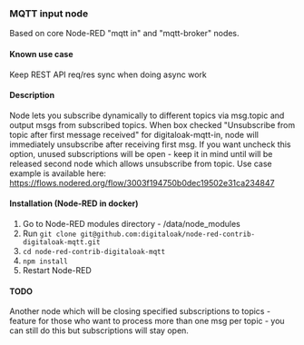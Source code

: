 ### MQTT input node 
Based on core Node-RED "mqtt in" and "mqtt-broker" nodes. 

#### Known use case
Keep REST API req/res sync when doing async work

#### Description
Node lets you subscribe dynamically to different topics via msg.topic and output msgs from subscribed topics. 
When box checked "Unsubscribe from topic after first message received" for digitaloak-mqtt-in, node will immediately unsubscribe after receiving first msg. If you want uncheck this option, unused subscriptions will be open - keep it in mind until will be released second node which allows unsubscribe from topic.
Use case example is available here: https://flows.nodered.org/flow/3003f194750b0dec19502e31ca234847

#### Installation (Node-RED in docker)
1. Go to Node-RED modules directory - /data/node_modules
2. Run `git clone git@github.com:digitaloak/node-red-contrib-digitaloak-mqtt.git`
3. `cd node-red-contrib-digitaloak-mqtt`
4. `npm install`
5. Restart Node-RED
 
#### TODO
Another node which will be closing specified subscriptions to topics - feature for those who want to process more than one msg per topic - you can still do this but subscriptions will stay open.
